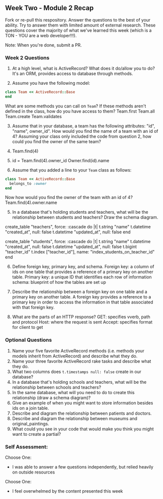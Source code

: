## Week Two - Module 2 Recap

Fork or re-pull this respository. Answer the questions to the best of your ability. Try to answer them with limited amount of external research. These questions cover the majority of what we've learned this week (which is a TON - YOU are a web developer!!!).

Note: When you're done, submit a PR.


### Week 2 Questions

1. At a high level, what is ActiveRecord? What does it do/allow you to do?
  It's an ORM, provides access to database through methods.

2. Assume you have the following model:

```ruby
class Team << ActiveRecord::Base
end
```

What are some methods you can call on `Team`? If these methods aren't defined in the class, how do you have access to them?
  Team.first
  Team.all
  Team.create
  Team.validates

3. Assume that in your database, a team has the following attributes: "id", "name", owner_id". How would you find the name of a team with an id of 4? Assuming your class only included the code from question 2, how could you find the owner of the same team?
  1. Team.find(4)
  2. id = Team.find(4).owner_id
    Owner.find(id).name

4. Assume that you added a line to your `Team` class as follows:

```ruby
class Team << ActiveRecord::Base
  belongs_to :owner
end
```

Now how would you find the owner of the team with an id of 4?
  Team.find(4).owner.name

5. In a database that's holding students and teachers, what will be the relationship between students and teachers? Draw the schema diagram.

  create_table "teachers", force: :cascade do |t|
    t.string "name"
    t.datetime "created_at", null: false
    t.datetime "updated_at", null: false
  end

  create_table "students", force: :cascade do |t|
    t.string "name"
    t.datetime "created_at", null: false
    t.datetime "updated_at", null: false
    t.bigint "teacher_id"
    t.index ["teacher_id"], name: "index_students_on_teacher_id"
  end

6. Define foreign key, primary key, and schema.
    Foreign key: a column of ids on one table that provides a reference of a primary key on another table.
    Primary key: a unique ID that identifies each row of information
    schema: blueprint of how the tables are set up

7. Describe the relationship between a foreign key on one table and a primary key on another table.
  A foreign key provides a reference to a primary key in order to access the information in that table associated with that foreign key.

8. What are the parts of an HTTP response?
  GET: specifies vverb, path and protocol
  Host: where the request is sent
  Accept: specifies format for client to get

### Optional Questions

1. Name your five favorite ActiveRecord methods (i.e. methods your models inherit from ActiveRecord) and describe what they do.
2. Name your three favorite ActiveRecord rake tasks and describe what they do.
3. What two columns does `t.timestamps null: false` create in our database?
4. In a database that's holding schools and teachers, what will be the relationship between schools and teachers?
5. In the same database, what will you need to do to create this relationship (draw a schema diagram)?
6. Give an example of when you might want to store information besides ids on a join table.
7. Describe and diagram the relationship between patients and doctors.
8. Describe and diagram the relationship between museums and original_paintings.
9. What could you see in your code that would make you think you might want to create a partial?

### Self Assessment:
Choose One:
* I was able to answer a few questions independently, but relied heavily on outside resources

Choose One:
* I feel overwhelmed by the content presented this week
